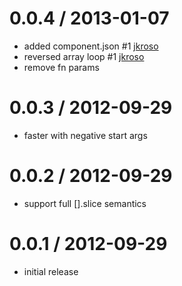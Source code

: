 
0.0.4 / 2013-01-07
==================

  * added component.json #1 [jkroso](https://github.com/jkroso)
  * reversed array loop #1 [jkroso](https://github.com/jkroso)
  * remove fn params

0.0.3 / 2012-09-29
==================

  * faster with negative start args

0.0.2 / 2012-09-29
==================

  * support full [].slice semantics

0.0.1 / 2012-09-29
===================

  * initial release

